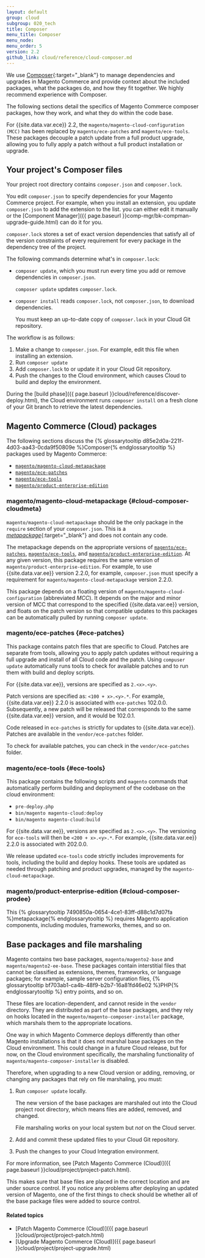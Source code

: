 ```yaml
---
layout: default
group: cloud
subgroup: 020_tech
title: Composer
menu_title: Composer
menu_node:
menu_order: 5
version: 2.2
github_link: cloud/reference/cloud-composer.md
---
```


We use [Composer](https://getcomposer.org/doc){:target="_blank"} to manage dependencies and upgrades in Magento Commerce and provide context about the included packages, what the packages do, and how they fit together. We highly recommend experience with Composer.

The following sections detail the specifics of Magento Commerce composer packages, how they work, and what they do within the code base.

For {{site.data.var.ece}} 2.2, the `magento/magento-cloud-configuration (MCC)` has been replaced by `magento/ece-patches` and `magento/ece-tools`. These packages decouple a patch update from a full product upgrade, allowing you to fully apply a patch without a full product installation or upgrade.

## Your project's Composer files
Your project root directory contains `composer.json` and `composer.lock`.

You edit `composer.json` to specify dependencies for your Magento Commerce project. For example, when you install an extension, you update `composer.json` to add the extension to the list. you can either edit it manually or the [Component Manager]({{ page.baseurl }}comp-mgr/bk-compman-upgrade-guide.html) can do it for you.

`composer.lock` stores a set of exact version dependencies that satisfy all of the version constraints of every requirement for every package in the dependency tree of the project.

The following commands determine what's in `composer.lock`:

*	`composer update`, which you must run every time you add or remove dependencies in `composer.json`.

	`composer update` updates `composer.lock`.

*	`composer install` reads `composer.lock`, not `composer.json`, to download dependencies.

	You must keep an up-to-date copy of `composer.lock` in your Cloud Git repository.

The workflow is as follows:

1.	Make a change to `composer.json`. For example, edit this file when installing an extension.
2.	Run `composer update`
3.	Add `composer.lock` to or update it in your Cloud Git repository.
4.	Push the changes to the Cloud environment, which causes Cloud to build and deploy the environment.

During the [build phase]({{ page.baseurl }}cloud/reference/discover-deploy.html), the Cloud environment runs `composer install` on a fresh clone of your Git branch to retrieve the latest dependencies.

## Magento Commerce (Cloud) packages
The following sections discuss the {% glossarytooltip d85e2d0a-221f-4d03-aa43-0cda9f50809e %}Composer{% endglossarytooltip %} packages used by Magento Commerce:

*	[`magento/magento-cloud-metapackage`](#cloud-composer-cloudmeta)
*	[`magento/ece-patches`](#ece-patches)
*	[`magento/ece-tools`](#ece-tools)
*	[`magento/product-enterprise-edition`](#cloud-composer-prodee)

### magento/magento-cloud-metapackage {#cloud-composer-cloudmeta}
`magento/magento-cloud-metapackage` should be the only package in the `require` section of your `composer.json`. This is a [_metapackage_](https://getcomposer.org/doc/04-schema.md#type){:target="_blank"} and does not contain any code.

The metapackage depends on the appropriate versions of [`magento/ece-patches`](#ece-patches), [`magento/ece-tools`](#ece-tools), and [`magento/product-enterprise-edition`](#cloud-composer-prodee). At any given version, this package requires the same version of `magento/product-enterprise-edition`. For example, to use {{site.data.var.ee}} version 2.2.0, for example, `composer.json` must specify a requirement for `magento/magento-cloud-metapackage` version 2.2.0.

This package depends on a floating version of `magento/magento-cloud-configuration` (abbreviated _MCC_). It depends on the major and minor version of MCC that correspond to the specified {{site.data.var.ee}} version, and floats on the patch version so that compatible updates to this packages can be automatically pulled by running `composer update`.

### magento/ece-patches {#ece-patches}
This package contains patch files that are specific to Cloud. Patches are separate from tools, allowing you to apply patch updates without requiring a full upgrade and install of all Cloud code and the patch. Using `compuser update` automatically runs tools to check for available patches and to run them with build and deploy scripts.

For {{site.data.var.ee}}, versions are specified as `2.<x>.<y>`.

Patch versions are specified as: `<100 + x>.<y>.*`. For example, {{site.data.var.ee}} 2.2.0 is associated with `ece-patches` 102.0.0. Subsequently, a new patch will be released that corresponds to the same {{site.data.var.ee}} version, and it would be 102.0.1.

Code released in `ece-patches` is strictly for updates to {{site.data.var.ece}}. Patches are available in the `vendor/ece-patches` folder.

To check for available patches, you can check in the `vendor/ece-patches` folder. 

### magento/ece-tools {#ece-tools}
This package contains the following scripts and `magento` commands that automatically perform building and deployment of the codebase on the cloud environment:

 * `pre-deploy.php`
 * `bin/magento magento-cloud:deploy`
 * `bin/magento magento-cloud:build`

For {{site.data.var.ee}}, versions are specified as `2.<x>.<y>`. The versioning for `ece-tools` will then be `<200 + x>.<y>.*`. For example, {{site.data.var.ee}} 2.2.0 is associated with 202.0.0.

We release updated `ece-tools` code strictly includes improvements for tools, including the build and deploy hooks. These tools are updated as needed through patching and product upgrades, managed by the `magento-cloud-metapackage`.

### magento/product-enterprise-edition {#cloud-composer-prodee}
This {% glossarytooltip 7490850a-0654-4ce1-83ff-d88c1d7d07fa %}metapackage{% endglossarytooltip %} requires Magento application components, including modules, frameworks, themes, and so on.

## Base packages and file marshaling
Magento contains two base packages, `magento/magento2-base` and `magento/magento2-ee-base`. These packages contain interstitial files that cannot be classified as extensions, themes, frameworks, or language packages; for example, sample server configuration files, {% glossarytooltip bf703ab1-ca4b-48f9-b2b7-16a81fd46e02 %}PHP{% endglossarytooltip %} entry points, and so on.

These files are location-dependent, and cannot reside in the `vendor` directory. They are distributed as part of the base packages, and they rely on hooks located in the `magento/magento-composer-installer` package, which marshals them to the appropriate locations.

One way in which Magento Commerce deploys differently than other Magento installations is that it does not marshal base packages on the Cloud environment. This could change in a future Cloud release, but for now, on the Cloud environment specifically, the marshaling functionality of `magento/magento-composer-installer` is disabled.

Therefore, when upgrading to a new Cloud version or adding, removing, or changing any packages that rely on file marshaling, you must:

1.	Run `composer update` locally.

	The new version of the base packages are marshaled out into the Cloud project root directory, which means files are added, removed, and changed.

	File marshaling works on your local system but _not_ on the Cloud server.

2.	Add and commit these updated files to your Cloud Git repository.
3.	Push the changes to your Cloud Integration environment.

For more information, see [Patch Magento Commerce (Cloud)]({{ page.baseurl }}cloud/project/project-patch.html).

This makes sure that base files are placed in the correct location and are under source control. If you notice any problems after deploying an updated version of Magento, one of the first things to check should be whether all of the base package files were added to source control.

#### Related topics
* [Patch Magento Commerce (Cloud)]({{ page.baseurl }}cloud/project/project-patch.html)
* [Upgrade Magento Commerce (Cloud)]({{ page.baseurl }}cloud/project/project-upgrade.html)
